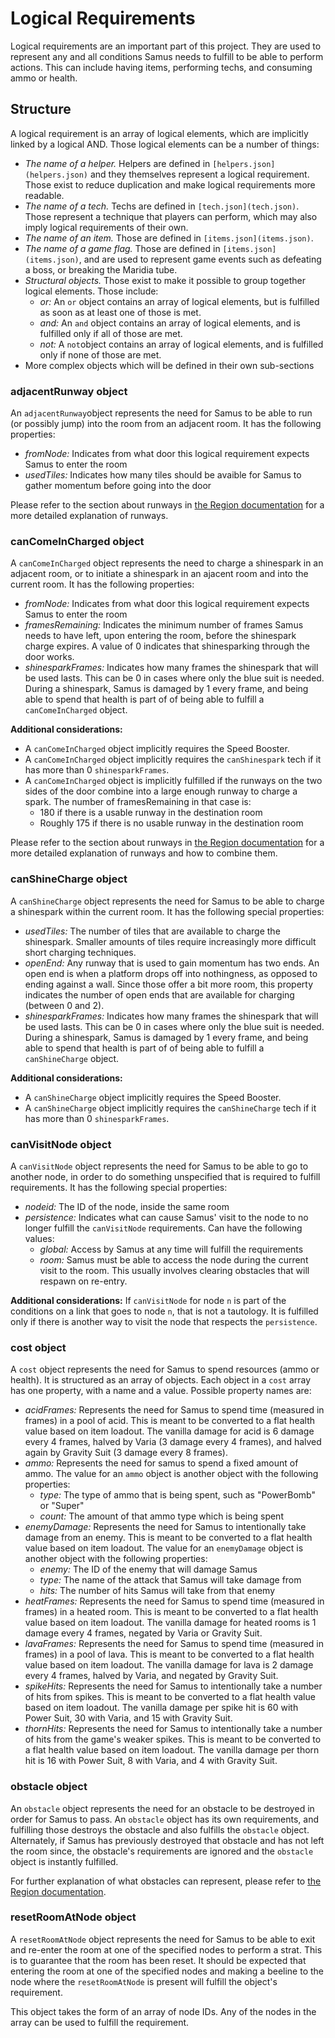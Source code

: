 # Logical Requirements
Logical requirements are an important part of this project. They are used to represent any and all conditions Samus needs to fulfill to be able to perform actions. This can include having items, performing techs, and consuming ammo or health.

## Structure
A logical requirement is an array of logical elements, which are implicitly linked by a logical AND. Those logical elements can be a number of things:
* _The name of a helper._ Helpers are defined in `[helpers.json](helpers.json)` and they themselves represent a logical requirement. Those exist to reduce duplication and make logical requirements more readable.
* _The name of a tech._ Techs are defined in `[tech.json](tech.json)`.  Those represent a technique that players can perform, which may also imply logical requirements of their own.
* _The name of an item._ Those are defined in `[items.json](items.json)`.
* _The name of a game flag._ Those are defined in `[items.json](items.json)`, and are used to represent game events such as defeating a boss, or breaking the Maridia tube.
* _Structural objects._ Those exist to make it possible to group together logical elements. Those include:
  * _or:_ An `or` object contains an array of logical elements, but is fulfilled as soon as at least one of those is met.
  * _and:_ An `and` object contains an array of logical elements, and is fulfilled only if all of those are met.
  * _not:_ A `not`object contains an array of logical elements, and is fulfilled only if none of those are met.
* More complex objects which will be defined in their own sub-sections

### adjacentRunway object
An `adjacentRunway`object represents the need for Samus to be able to run (or possibly jump) into the room from an adjacent room. It has the following properties:
* _fromNode:_ Indicates from what door this logical requirement expects Samus to enter the room
* _usedTiles:_ Indicates how many tiles should be avaible for Samus to gather momentum before going into the door

Please refer to the section about runways in [the Region documentation](region/region-readme.md) for a more detailed explanation of runways.

### canComeInCharged object
A `canComeInCharged` object represents the need to charge a shinespark in an adjacent room, or to initiate a shinespark in an ajacent room and into the current room. It has the following properties:
 * _fromNode:_ Indicates from what door this logical requirement expects Samus to enter the room
 * _framesRemaining:_ Indicates the minimum number of frames Samus needs to have left, upon entering the room, before the shinespark charge expires. A value of 0 indicates that shinesparking through the door works.
* _shinesparkFrames:_ Indicates how many frames the shinespark that will be used lasts. This can be 0 in cases where only the blue suit is needed. During a shinespark, Samus is damaged by 1 every frame, and being able to spend that health is part of of being able to fulfill a `canComeInCharged` object.

__Additional considerations:__
* A `canComeInCharged` object implicitly requires the Speed Booster.
* A `canComeInCharged` object implicitly requires the `canShinespark` tech if it has more than 0 `shinesparkFrames`.
* A `canComeInCharged` object is implicitly fulfilled if the runways on the two sides of the door combine into a large enough runway to charge a spark.
The number of framesRemaining in that case is:
  * 180 if there is a usable runway in the destination room
  * Roughly 175 if there is no usable runway in the destination room

Please refer to the section about runways in [the Region documentation](region/region-readme.md) for a more detailed explanation of runways and how to combine them.

### canShineCharge object
A `canShineCharge` object represents the need for Samus to be able to charge a shinespark within the current room. It has the following special properties:
* _usedTiles:_ The number of tiles that are available to charge the shinespark. Smaller amounts of tiles require increasingly more difficult short charging techniques.
* _openEnd:_ Any runway that is used to gain momentum has two ends. An open end is when a platform drops off into nothingness, as opposed to ending against a wall. Since those offer a bit more room, this property indicates the number of open ends that are available for charging (between 0 and 2).
* _shinesparkFrames:_ Indicates how many frames the shinespark that will be used lasts. This can be 0 in cases where only the blue suit is needed. During a shinespark, Samus is damaged by 1 every frame, and being able to spend that health is part of of being able to fulfill a `canShineCharge` object.

__Additional considerations:__
* A `canShineCharge` object implicitly requires the Speed Booster.
* A `canShineCharge` object implicitly requires the `canShineCharge` tech if it has more than 0 `shinesparkFrames`.

### canVisitNode object
A `canVisitNode` object represents the need for Samus to be able to go to another node, in order to do something unspecified that is required to fulfill requirements. It has the following special properties:
* _nodeid:_ The ID of the node, inside the same room
* _persistence:_ Indicates what can cause Samus' visit to the node to no longer fulfill the `canVisitNode` requirements. Can have the following values:
  * _global:_ Access by Samus at any time will fulfill the requirements
  * _room:_ Samus must be able to access the node during the current visit to the room. This usually involves clearing obstacles that will respawn on re-entry.

__Additional considerations:__ If `canVisitNode` for node `n` is part of the conditions on a link that goes to node `n`, that is not a tautology. It is fulfilled only if there is another way to visit the node that respects the `persistence`.
### cost object
A `cost` object represents the need for Samus to spend resources (ammo or health). It is structured as an array of objects. Each object in a `cost` array has one property, with a name and a value. Possible property names are:
* _acidFrames:_ Represents the need for Samus to spend time (measured in frames) in a pool of acid. This is meant to be converted to a flat health value based on item loadout. The vanilla damage for acid is 6 damage every 4 frames, halved by Varia (3 damage every 4 frames), and halved again by Gravity Suit (3 damage every 8 frames).
* _ammo:_ Represents the need for samus to spend a fixed amount of ammo. The value for an `ammo` object is another object with the following properties:
  * _type:_ The type of ammo that is being spent, such as "PowerBomb" or "Super"
  * _count:_ The amount of that ammo type which is being spent
* _enemyDamage:_ Represents the need for Samus to intentionally take damage from an enemy. This is meant to be converted to a flat health value based on item loadout. The value for an `enemyDamage` object is another object with the following properties:
  * _enemy:_ The ID of the enemy that will damage Samus
  * _type:_ The name of the attack that Samus will take damage from
  * _hits:_ The number of hits Samus will take from that enemy
* _heatFrames:_ Represents the need for Samus to spend time (measured in frames) in a heated room. This is meant to be converted to a flat health value based on item loadout. The vanilla damage for heated rooms is 1 damage every 4 frames, negated by Varia or Gravity Suit.
* _lavaFrames:_ Represents the need for Samus to spend time (measured in frames) in a pool of lava. This is meant to be converted to a flat health value based on item loadout. The vanilla damage for lava is 2 damage every 4 frames, halved by Varia, and negated by Gravity Suit.
* _spikeHits:_ Represents the need for Samus to intentionally take a number of hits from spikes. This is meant to be converted to a flat health value based on item loadout. The vanilla damage per spike hit is 60 with Power Suit, 30 with Varia, and 15 with Gravity Suit.
* _thornHits:_ Represents the need for Samus to intentionally take a number of hits from the game's weaker spikes. This is meant to be converted to a flat health value based on item loadout. The vanilla damage per thorn hit is 16 with Power Suit, 8 with Varia, and 4 with Gravity Suit.

### obstacle object
An `obstacle` object represents the need for an obstacle to be destroyed in order for Samus to pass. An `obstacle` object has its own requirements, and fulfilling those destroys the obstacle and also fulfills the `obstacle` object. Alternately, if Samus has previously destroyed that obstacle and has not left the room since, the obstacle's requirements are ignored and the `obstacle` object is instantly fulfilled.

For further explanation of what obstacles can represent, please refer to [the Region documentation](region/region-readme.md).

### resetRoomAtNode object
A `resetRoomAtNode` object represents the need for Samus to be able to exit and re-enter the room at one of the specified nodes to perform a strat. This is to guarantee that the room has been reset. It should be expected that entering the room at one of the specified nodes and making a beeline to the node where the `resetRoomAtNode` is present will fulfill the object's requirement.

This object takes the form of an array of node IDs. Any of the nodes in the array can be used to fulfill the requirement.